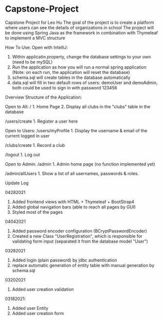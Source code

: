 # Capstone-Project
Capstone Project for Leo Hu
The goal of the project is to create a platform where users can see the details of organizations in school
The project will be done using Spring Java as the framework in combination with Thymeleaf to implement a MVC structure

How To Use:
Open with IntelliJ:
  1. Within applicatin.property, change the database settings to your own (need to be mySQL)
  2. Run the application as how you will run a normal spring application (Note: on each run, the application will reset the database)
  3. schema.sql will create tables in the database automatically
  4. data.sql will fill in two default rows of users: demoUser and demoAdmin, both could be used to sign in with password 123456

Overview Structure of the Application:

  Open to All:
  /
    1. Home Page
    2. Display all clubs in the "clubs" table in the database
    
  /users/create
    1. Register a user here

  Open to Users:
  /users/myProfile
    1. Display the username & email of the current logged in user

  /clubs/create
    1. Record a club

  /logout
    1. Log out

  Open to Admin:
  /admin
    1. Admin home page (no function implemented yet)

  /admin/allUsers
    1. Show a list of all usernames, passwords & roles.

Update Log

04282021
1. Added frontend views with HTML + Thymeleaf + BootStrap4
2. Added global navigation bars (able to reach all pages by GUI)
3. Styled most of the pages

04042021
1. Added password encoder configuration (BCryptPasswordEncoder)
2. Created a new Class "UserRegistration", which is responsible for validating form input (separated it from the database model "User")

03282021
1. Added login (plain password) by jdbc authentication
2. replace automatic generation of entity table with manual generation by schema.sql

03202021
1. Added user creation validation

03182021:
1. Added user Entity
2. Added user creation form
